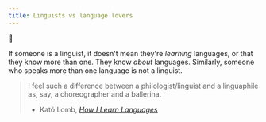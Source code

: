 ```yaml
---
title: Linguists vs language lovers
---
```

🌱

If someone is a linguist, it doesn't mean they're *learning* languages, or that they know more than one. They know *about* languages. Similarly, someone who speaks more than one language is not a linguist.

> I feel such a difference between a philologist/linguist and a linguaphile as, say, a choreographer and a ballerina.
> - Kató Lomb, [*How I Learn Languages*](https://www.goodreads.com/en/book/show/6290281)
